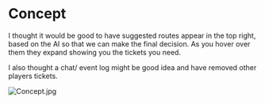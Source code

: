 # Concept #
I thought it would be good to have suggested routes appear in the top right, based on the AI so that we can make the final decision. As you hover over them they expand showing you the tickets you need.

I also thought a chat/ event log might be good idea and have removed other players tickets.

![Concept.jpg](https://bitbucket.org/ashestoashes/panda-cwk6/downloads/2872096513-Concept.jpg)